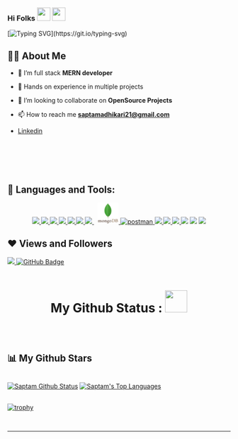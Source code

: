 ### Hi Folks <img src= "https://media2.giphy.com/media/Lm5hxmmI6ucOQGfjKj/giphy.gif?cid=6c09b952o9xti0m387z597k2xqipch3qmqjydym98oef87ve&rid=giphy.gif&ct=s" width= "30" height= "30"> <img src= "https://media.tenor.com/images/2adfe94e69139f3e22623b61d375a7a7/tenor.gif" width= "30" height= "30">


[![Typing SVG](https://readme-typing-svg.herokuapp.com?font=Architects+Daughter&color=22EBF7&size=25&center=false&lines=I+am+Saptam+Adhikari;Asprirant+of+Full+stack+web+developer...)](https://git.io/typing-svg)



 ## 🙋‍♂️ About Me


- 🔭 I’m  full stack **MERN developer**

- 🌱 Hands on experience in multiple projects

- 💞️  I’m looking to collaborate on **OpenSource Projects**
<!-- - 👨‍💻 All of my projects are available at **[My Portfolio](https://app.netlify.com/teams/saptamadhikari21/sites)** -->


- 📫 How to reach me **saptamadhikari21@gmail.com**

 - [Linkedin](https://www.linkedin.com/in/saptam-adhikari/) 

<br/>
<br/>
<br/>
<br/>


## 🚀 Languages and Tools:

<p align="center"> 
    <a href="https://reactjs.org/" target="_blank"> <img src="https://img.icons8.com/color/48/000000/react-native.png"/> </a>
    <a href="https://developer.mozilla.org/en-US/docs/Web/JavaScript" target="_blank"> <img src="https://img.icons8.com/color/48/000000/javascript.png"/> </a> 
    <a href="https://www.w3.org/html/" target="_blank"> <img src="https://img.icons8.com/color/48/000000/html-5.png"/> </a> 
    <a href="https://www.w3schools.com/css/" target="_blank"> <img src="https://img.icons8.com/color/48/000000/css3.png"/> </a> 
    <a href="https://getbootstrap.com" target="_blank"> <img src="https://img.icons8.com/color/48/000000/bootstrap.png"/> </a>  
    <a href="https://chakra-ui.com/" target="_blank"> <img src="https://img.icons8.com/color/48/000000/chakra-ui.png"/> </a>  
    <a style="padding-right:8px;" href="https://nodejs.org" target="_blank"> <img src="https://img.icons8.com/color/48/000000/nodejs.png"/> </a> 
    <a href="https://www.mongodb.com/" target="_blank"> <img src="https://raw.githubusercontent.com/devicons/devicon/master/icons/mongodb/mongodb-original-wordmark.svg" alt="mongodb" width="48" height="48"/> </a> 
    <a href="https://postman.com" target="_blank"> <img src="https://www.vectorlogo.zone/logos/getpostman/getpostman-icon.svg" alt="postman" width="45" height="45"/> </a>   
    <a href="https://git-scm.com/" target="_blank"> <img src="https://img.icons8.com/color/48/000000/git.png"/> </a> 
    <a href="https://redux.js.org" target="_blank"> <img src="https://img.icons8.com/color/48/000000/redux.png"/> </a>
    <a href="https://expressjs.com" target="_blank"> <img src="https://img.icons8.com/color/48/000000/express.png"/> </a>
    <a href="https://icons8.com/icon/111953/json"><img src="https://img.icons8.com/material-outlined/48/000000/json.png"/></a>
    <a href="https://icons8.com/icon/24895/npm"><img src="https://img.icons8.com/color/48/000000/npm.png"/></a>
    <a href="https://icons8.com/icon/gFw7X5Tbl3ss/material-ui"><img src="https://img.icons8.com/color/48/000000/material-ui.png"/></a>
</p>





## ❤ Views and Followers

<a href="https://github.com/saptam-adhikari">
    <img src="https://komarev.com/ghpvc/?username=saptam-adhikari">
</a>
<a href="https://github.com/saptam-adhikari"><img src="https://img.shields.io/github/followers/saptam-adhikari?label=Followers&style=social" alt="GitHub Badge"></a>
<br/>
<br/>






<h1 align="center">My Github Status : <img src="https://c.tenor.com/I5iY9Hj8YGQAAAAi/kroppa-digital.gif" height="50px" width="50px"/> </h1>




<br/>
<br/>






## 📊 My Github Stars

  <br/>
    <a href=""><img alt="Saptam Github Status" style="width:57%" src="https://github-readme-stats.vercel.app/api?username=saptam-adhikari&show_icons=true&count_private=true&theme=react&hide_border=true&bg_color=0D1117" /></a>
  <a href="https://github.com/saptam-adhikari/github-readme-stats"><img alt="Saptam's Top Languages" style="width:42%" src="https://github-readme-stats.vercel.app/api/top-langs/?username=saptam-adhikari&langs_count=8&count_private=true&layout=compact&theme=react&hide_border=true&bg_color=0D1117" /></a> 


<br/> 


<br/>

[![trophy](https://github-profile-trophy.vercel.app/?username=saptam-adhikari)](https://github.com/ryo-ma/github-profile-trophy)



</br>
<hr> 

